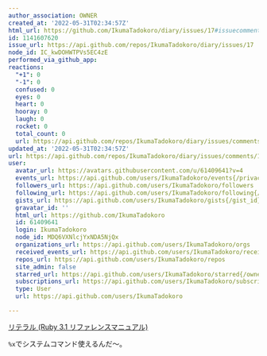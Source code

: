 ```yaml
---
author_association: OWNER
created_at: '2022-05-31T02:34:57Z'
html_url: https://github.com/IkumaTadokoro/diary/issues/17#issuecomment-1141607620
id: 1141607620
issue_url: https://api.github.com/repos/IkumaTadokoro/diary/issues/17
node_id: IC_kwDOHWTPVs5EC4zE
performed_via_github_app: 
reactions:
  "+1": 0
  "-1": 0
  confused: 0
  eyes: 0
  heart: 0
  hooray: 0
  laugh: 0
  rocket: 0
  total_count: 0
  url: https://api.github.com/repos/IkumaTadokoro/diary/issues/comments/1141607620/reactions
updated_at: '2022-05-31T02:34:57Z'
url: https://api.github.com/repos/IkumaTadokoro/diary/issues/comments/1141607620
user:
  avatar_url: https://avatars.githubusercontent.com/u/61409641?v=4
  events_url: https://api.github.com/users/IkumaTadokoro/events{/privacy}
  followers_url: https://api.github.com/users/IkumaTadokoro/followers
  following_url: https://api.github.com/users/IkumaTadokoro/following{/other_user}
  gists_url: https://api.github.com/users/IkumaTadokoro/gists{/gist_id}
  gravatar_id: ''
  html_url: https://github.com/IkumaTadokoro
  id: 61409641
  login: IkumaTadokoro
  node_id: MDQ6VXNlcjYxNDA5NjQx
  organizations_url: https://api.github.com/users/IkumaTadokoro/orgs
  received_events_url: https://api.github.com/users/IkumaTadokoro/received_events
  repos_url: https://api.github.com/users/IkumaTadokoro/repos
  site_admin: false
  starred_url: https://api.github.com/users/IkumaTadokoro/starred{/owner}{/repo}
  subscriptions_url: https://api.github.com/users/IkumaTadokoro/subscriptions
  type: User
  url: https://api.github.com/users/IkumaTadokoro

---
```

[リテラル \(Ruby 3\.1 リファレンスマニュアル\)](https://docs.ruby-lang.org/ja/latest/doc/spec=2fliteral.html#percent)

`%x`でシステムコマンド使えるんだ〜。
